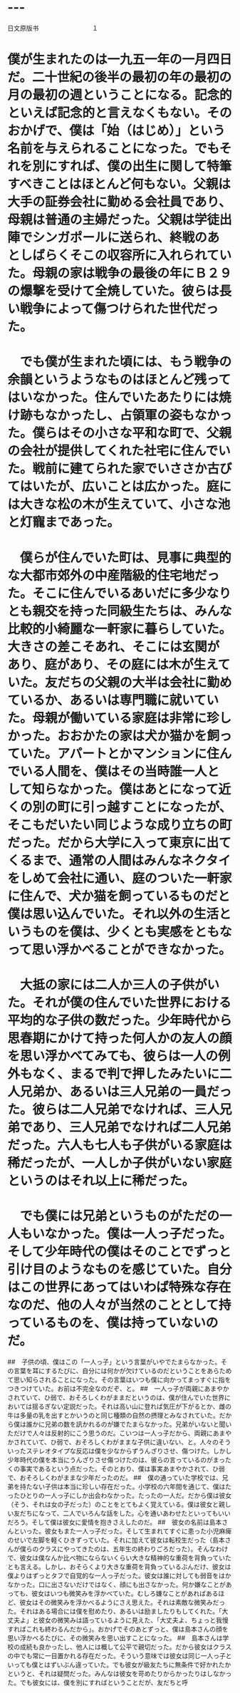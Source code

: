 # ---
日文原版书
　　　　
   　　　　１
# 僕が生まれたのは一九五一年の一月四日だ。二十世紀の後半の最初の年の最初の月の最初の週ということになる。記念的といえば記念的と言えなくもない。そのおかげで、僕は「始（はじめ）」という名前を与えられることになった。でもそれを別にすれば、僕の出生に関して特筆すべきことはほとんど何もない。父親は大手の証券会社に勤める会社員であり、母親は普通の主婦だった。父親は学徒出陣でシンガポールに送られ、終戦のあとしばらくそこの収容所に入れられていた。母親の家は戦争の最後の年にＢ２９の爆撃を受けて全焼していた。彼らは長い戦争によって傷つけられた世代だった。
# 　でも僕が生まれた頃には、もう戦争の余韻というようなものはほとんど残ってはいなかった。住んでいたあたりには焼け跡もなかったし、占領軍の姿もなかった。僕らはその小さな平和な町で、父親の会社が提供してくれた社宅に住んでいた。戦前に建てられた家でいささか古びてはいたが、広いことは広かった。庭には大きな松の木が生えていて、小さな池と灯寵まであった。
# 　僕らが住んでいた町は、見事に典型的な大都市郊外の中産階級的住宅地だった。そこに住んでいるあいだに多少なりとも親交を持った同級生たちは、みんな比較的小綺麗な一軒家に暮らしていた。大きさの差こそあれ、そこには玄関があり、庭があり、その庭には木が生えていた。友だちの父親の大半は会社に勤めているか、あるいは専門職に就いていた。母親が働いている家庭は非常に珍しかった。おおかたの家は犬か猫かを飼っていた。アパートとかマンションに住んでいる人間を、僕はその当時誰一人として知らなかった。僕はあとになって近くの別の町に引っ越すことになったが、そこもだいたい同じような成り立ちの町だった。だから大学に入って東京に出てくるまで、通常の人間はみんなネクタイをしめて会社に通い、庭のついた一軒家に住んで、犬か猫を飼っているものだと僕は思い込んでいた。それ以外の生活というものを僕は、少くとも実感をともなって思い浮かべることができなかった。
# 　大抵の家には二人か三人の子供がいた。それが僕の住んでいた世界における平均的な子供の数だった。少年時代から思春期にかけて持った何人かの友人の顔を思い浮かべてみても、彼らは一人の例外もなく、まるで判で押したみたいに二人兄弟か、あるいは三人兄弟の一員だった。彼らは二人兄弟でなければ、三人兄弟であり、三人兄弟でなければ二人兄弟だった。六人も七人も子供がいる家庭は稀だったが、一人しか子供がいない家庭というのはそれ以上に稀だった。
# 　でも僕には兄弟というものがただの一人もいなかった。僕は一人っ子だった。そして少年時代の僕はそのことでずっと引け目のようなものを感じていた。自分はこの世界にあってはいわば特殊な存在なのだ、他の人々が当然のこととして持っているものを、僕は持っていないのだ。
##　子供の頃、僕はこの「一人っ子」という言葉がいやでたまらなかった。その言葉を耳にするたびに、自分には何かが欠けているのだということをあらためて思い知らされることになった。その言葉はいつも僕に向かってまっすぐに指をつきつけていた。お前は不完全なのだぞ、と。
##　一人っ子が両親にあまやかされていて、ひ弱で、おそろしくわがままだというのは、僕が住んでいた世界においては揺るぎない定説だった。それは高い山に登れば気圧が下がるとか、雌の牛は多量の乳を出すとかいうのと同じ種類の自然の摂理とみなされていた。だから僕は誰かに兄弟の数を訊かれるのが嫌でたまらなかった。兄弟がいないと聞いただけで人々は反射的にこう思うのだ。こいつは一人っ子だから、両親にあまやかされていて、ひ弱で、おそろしくわがままな子供に違いない、と。人々のそういったステレオタイプな反応は僕を少なからずうんざりさせ、傷つけた。しかし少年時代の僕を本当にうんざりさせ傷つけたのは、彼らの言っているのがまったくの事実であるという点だった。そのとおり、僕は事実あまやかされて、ひ弱で、おそろしくわがままな少年だったのだ。
##　僕の通っていた学校では、兄弟を持たない子供は本当に珍しい存在だった。小学校の六年間を通じて、僕はたったひとりの一人っ子にしか出会わなかった。たったの一人だ。だから僕は彼女（そう、それは女の子だった）のことをとてもよく覚えている。僕は彼女と親しい友だちになって、二人でいろんな話をした。心を通いあわせたといってもいいだろう。そして僕は彼女に愛情を抱きさえしたのだ。
##　彼女の名前は島本さんといった。彼女もまた一人っ子だった。そして生まれてすぐに患った小児麻痺のせいで左脚を軽くひきずっていた。それに加えて彼女は転校生だった（島本さんが僕らのクラスにやってきたのは、五年生の終わりごろだった）。そんなわけで、彼女は僕なんか比べ物にならないくらい大きな精神的な重荷を背負っていたとも言える。しかし、おそらくより大きな重荷を背負っているぶんだけ、彼女は僕よりはずっとタフで自覚的な一人っ子だった。彼女は誰に対しても弱音をはかなかった。口に出さないだけではなく、顔にも出さなかった。何か嫌なことがあっても、彼女はいつも微笑みを浮かべていた。むしろ嫌なことがあればあるほど、彼女はその微笑みを浮かべるようにさえ思えた。それは素敵な微笑みだった。それはある場合には僕を慰めたり、あるいは励ましたりもしてくれた。「大丈夫よ」と彼女の微笑みは語っているように見えた、「大丈夫よ、ちょっと我慢すればこれも終わるんだから」。おかげでそのあとずっと、僕は島本さんの顔を思い浮かべるたびに、その微笑みを思い出すことになった。
##　島本さんは学校の成続も良かったし、他人には概して公平で親切だった。だから彼女はクラスの中でも常に一目置かれる存在だった。そういう意味では彼女は同じ一人っ子といっても僕とはずいぶん違っていた。でも彼女が級友たちに無条件で好かれたかというと、それは疑問だった。みんなは彼女を苛めたりからかったりはしなかった。でも彼女には、僕を別にすればということだが、友だちと呼

